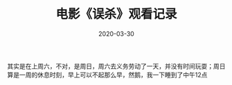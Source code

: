 ﻿---
layout: post
title: "电影《误杀》观看记录"
date: 2020-03-30
description: "观后感"
tag: 记录零碎
---   

其实是在上周六，不对，是周日，周六去义务劳动了一天，并没有时间玩耍；周日算是一周的休息时刻，早上可以不起那么早，然鹅，我一下睡到了中午12点
